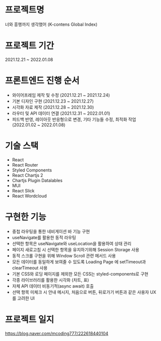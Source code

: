 # 프로젝트명
너와 흥행까지 생각했어 (K-contens Global Index)

# 프로젝트 기간
2021.12.21 ~ 2022.01.08

# 프론트엔드 진행 순서
- 와이어프레임 제작 및 수정 (2021.12.21 ~ 2021.12.24)
- 기본 디자인 구현 (2021.12.23 ~ 2021.12.27)
- 시각화 자료 제작 (2021.12.28 ~ 2021.12.30)
- 라우터 및 API 데이터 연결 (2021.12.31 ~ 2022.01.01)
- 피드백 반영, 레이아웃 반응형으로 변경, 기타 기능들 수정, 최적화 작업 (2022.01.02 ~ 2022.01.08)

# 기술 스택
- React
- React Router
- Styled Components
- React Chartjs 2
- Chartjs Plugin Datalables
- MUI
- React Slick
- React Wordcloud

# 구현한 기능
- 중첩 라우팅을 통한 네비게이션 바 기능 구현
- useNavigate를 활용한 동적 라우팅
- 선택한 항목은 useNavigate와 useLocation을 활용하여 상태 관리
- 페이지 새로고침 시 선택한 항목을 유지하기위해 Session Storage 사용
- 동적 스크롤 구현을 위해 Window Scroll 관련 메서드 사용
- 모든 데이터를 동일하게 보여줄 수 있도록 Loading Page 에 setTimeout과 clearTimeout 사용
- 기본 CSS와 로딩 페이지를 제외한 모든 CSS는 styled-components로 구현
- 각종 라이브러리를 활용한 시각화 (차트, 표)
- 자체 API 데이터 비동기적(async await) 호출
- 선택 항목 미체크 시 안내 메시지, 처음으로 버튼, 뒤로가기 버튼과 같은 사용자 UX를 고려한 UI

# 프로젝트 일지
https://blog.naver.com/mcoding777/222618440104
